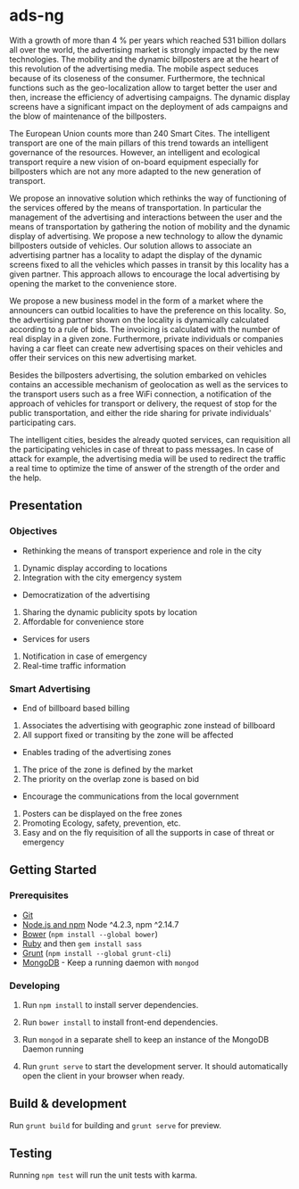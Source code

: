 # ads-ng
With a growth of more than 4 % per years which reached 531 billion dollars all over the world, the advertising market is strongly impacted by the new technologies. The mobility and the dynamic billposters are at the heart of this revolution of the advertising media. The mobile aspect seduces because of its closeness of the consumer. Furthermore, the technical functions such as the geo-localization allow to target better the user and then, increase the efficiency of advertising campaigns. The dynamic display screens have a significant impact on the deployment of ads campaigns and the blow of maintenance of the billposters.

The European Union counts more than 240 Smart Cites. The intelligent transport are one of the main pillars of this trend towards an intelligent governance of the resources. However, an intelligent and ecological transport require a new vision of on-board equipment especially for billposters which are not any more adapted to the new generation of transport.

We propose an innovative solution which rethinks the way of functioning of the services offered by the means of transportation. In particular the management of the advertising and interactions between the user and the means of transportation by gathering the notion of mobility and the dynamic display of advertising. We propose a new technology to allow the dynamic billposters outside of vehicles. Our solution allows to associate an advertising partner has a locality to adapt the display of the dynamic screens fixed to all the vehicles which passes in transit by this locality has a given partner. This approach allows to encourage the local advertising by opening the market to the convenience store.

We propose a new business model in the form of a market where the announcers can outbid localities to have the preference on this locality. So, the advertising partner shown on the locality is dynamically calculated according to a rule of bids. The invoicing is calculated with the number of real display in a given zone. Furthermore, private individuals or companies having a car fleet can create new advertising spaces on their vehicles and offer their services on this new advertising market. 

Besides the billposters advertising, the solution embarked on vehicles contains an accessible mechanism of geolocation as well as the services to the transport users such as a free WiFi connection, a notification of the approach of vehicles for transport or delivery, the request of stop for the public transportation, and either the ride sharing for private individuals' participating cars.

The intelligent cities, besides the already quoted services, can requisition all the participating vehicles in case of threat to pass messages. In case of attack for example, the advertising media will be used to redirect the traffic a real time to optimize the time of answer of the strength of the order and the help.

## Presentation
 
### Objectives

- Rethinking the means of transport experience and role in the city
1. Dynamic display according to locations
1. Integration with the city emergency system
- Democratization of the advertising
1. Sharing the dynamic publicity spots by location
1. Affordable for convenience store
- Services for users
1. Notification in case of emergency
1. Real-time traffic information

### Smart Advertising

- End of billboard based billing 
1. Associates the advertising with geographic zone instead of billboard
1. All support fixed or transiting by the zone will be affected
- Enables trading of the advertising zones
1. The price of the zone is defined by the market
1. The priority on the overlap zone is based on bid
- Encourage the communications from the local government
1. Posters can be displayed on the free zones
1. Promoting Ecology, safety, prevention, etc.
1. Easy and on the fly requisition of all the supports in case of threat or emergency 


## Getting Started

### Prerequisites

- [Git](https://git-scm.com/)
- [Node.js and npm](nodejs.org) Node ^4.2.3, npm ^2.14.7
- [Bower](bower.io) (`npm install --global bower`)
- [Ruby](https://www.ruby-lang.org) and then `gem install sass`
- [Grunt](http://gruntjs.com/) (`npm install --global grunt-cli`)
- [MongoDB](https://www.mongodb.org/) - Keep a running daemon with `mongod`

### Developing

1. Run `npm install` to install server dependencies.

2. Run `bower install` to install front-end dependencies.

3. Run `mongod` in a separate shell to keep an instance of the MongoDB Daemon running

4. Run `grunt serve` to start the development server. It should automatically open the client in your browser when ready.

## Build & development

Run `grunt build` for building and `grunt serve` for preview.

## Testing

Running `npm test` will run the unit tests with karma.

